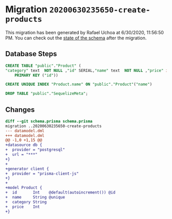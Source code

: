 # Migration `20200630235650-create-products`

This migration has been generated by Rafael Uchoa at 6/30/2020, 11:56:50 PM.
You can check out the [state of the schema](./schema.prisma) after the migration.

## Database Steps

```sql
CREATE TABLE "public"."Product" (
"category" text  NOT NULL ,"id" SERIAL,"name" text  NOT NULL ,"price" integer  NOT NULL ,
    PRIMARY KEY ("id"))

CREATE UNIQUE INDEX "Product.name" ON "public"."Product"("name")

DROP TABLE "public"."SequelizeMeta";
```

## Changes

```diff
diff --git schema.prisma schema.prisma
migration ..20200630235650-create-products
--- datamodel.dml
+++ datamodel.dml
@@ -1,0 +1,15 @@
+datasource db {
+  provider = "postgresql"
+  url = "***"
+}
+
+generator client {
+  provider = "prisma-client-js"
+}
+
+model Product {
+  id       Int    @default(autoincrement()) @id
+  name     String @unique
+  category String
+  price    Int
+}
```


